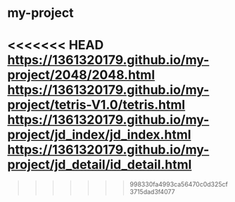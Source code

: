 # my-project

<<<<<<< HEAD
https://1361320179.github.io/my-project/2048/2048.html
https://1361320179.github.io/my-project/tetris-V1.0/tetris.html
https://1361320179.github.io/my-project/jd_index/jd_index.html
https://1361320179.github.io/my-project/jd_detail/id_detail.html
=======
>>>>>>> 998330fa4993ca56470c0d325cf3715dad3f4077
